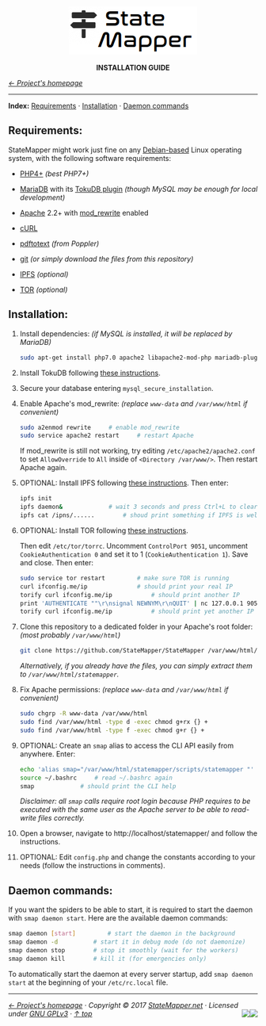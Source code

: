 <p align="center" id="top">
	<a href="https://github.com/StateMapper/StateMapper" title="Go to the project's homepage"><img src="../../src/assets/images/logo/logo-black-big.png" /></a>
</p>
<p align="center">
	<strong>INSTALLATION GUIDE</strong>
</p>

*[&larr; Project's homepage](https://github.com/StateMapper/StateMapper#top)*

-----


**Index:** [Requirements](#requirements) · [Installation](#installation) · [Daemon commands](#daemon-commands)


## Requirements:

StateMapper might work just fine on any [Debian-based](https://www.debian.org/derivatives/) Linux operating system, with the following software requirements:

* [PHP4+](http://php.net/) *(best PHP7+)*
* [MariaDB](https://mariadb.com/) with its [TokuDB plugin](https://mariadb.com/kb/en/library/tokudb/) *(though MySQL may be enough for local development)*
* [Apache](https://httpd.apache.org/) 2.2+ with [mod_rewrite](http://httpd.apache.org/docs/current/mod/mod_rewrite.html) enabled
* [cURL](http://php.net/manual/en/intro.curl.php)
* [pdftotext](https://poppler.freedesktop.org/) *(from Poppler)*
* [git](https://git-scm.com/docs/gittutorial) *(or simply download the files from this repository)*

* [IPFS](https://ipfs.io/ "InterPlanetary File System") *(optional)*
* [TOR](https://www.torproject.org/ "The TOR Project") *(optional)*


## Installation:

1. Install dependencies: *(if MySQL is installed, it will be replaced by MariaDB)*
   ```bash
   sudo apt-get install php7.0 apache2 libapache2-mod-php mariadb-plugin-tokudb php-mcrypt php-mysql curl poppler-utils git
   ```
2. Install TokuDB following [these instructions](https://mariadb.com/kb/en/library/enabling-tokudb/). 

3. Secure your database entering ```mysql_secure_installation```.

4. Enable Apache's mod_rewrite: *(replace ```www-data``` and ```/var/www/html``` if convenient)*
   ```bash
   sudo a2enmod rewrite		# enable mod_rewrite
   sudo service apache2 restart 	# restart Apache
   ```
   
   If mod_rewrite is still not working, try editing ```/etc/apache2/apache2.conf``` to set ```AllowOverride``` to ```All``` inside of ```<Directory /var/www/>```. Then restart Apache again.

5. OPTIONAL: Install IPFS following [these instructions](https://ipfs.io/docs/install/). Then enter:

   ```bash
   ipfs init
   ipfs daemon& 			# wait 3 seconds and press Ctrl+L to clear the screen
   ipfs cat /ipns/...... 		# shoud print something if IPFS is well configured
   ```

6. OPTIONAL: Install TOR following [these instructions](https://www.torproject.org/docs/debian.html.en).  
   
   Then edit ```/etc/tor/torrc```. Uncomment ```ControlPort 9051```, uncomment ```CookieAuthentication 0``` and set it to 1 (```CookieAuthentication 1```). Save and close. Then enter:  

   ```bash
   sudo service tor restart	 		# make sure TOR is running
   curl ifconfig.me/ip				# should print your real IP
   torify curl ifconfig.me/ip			# should print another IP
   print 'AUTHENTICATE ""\r\nsignal NEWNYM\r\nQUIT' | nc 127.0.0.1 9051
   torify curl ifconfig.me/ip 			# should print yet another IP
   ```

7. Clone this repository to a dedicated folder in your Apache's root folder: *(most probably ```/var/www/html```)*

   ```bash
   git clone https://github.com/StateMapper/StateMapper /var/www/html/statemapper
   ```
   *Alternatively, if you already have the files, you can simply extract them to ```/var/www/html/statemapper```.*


8. Fix Apache permissions: *(replace ```www-data``` and ```/var/www/html``` if convenient)*
   ```bash
   sudo chgrp -R www-data /var/www/html
   sudo find /var/www/html -type d -exec chmod g+rx {} +
   sudo find /var/www/html -type f -exec chmod g+r {} +
   ```
   
9. OPTIONAL: Create an ```smap``` alias to access the CLI API easily from anywhere. Enter:

   ```bash 
   echo 'alias smap="/var/www/html/statemapper/scripts/statemapper "' >> ~/.bashrc
   source ~/.bashrc		# read ~/.bashrc again
   smap				# should print the CLI help
   ```
   
   *Disclaimer: all ```smap``` calls require root login because PHP requires to be executed with the same user as the Apache server to be able to read-write files correctly.*

10. Open a browser, navigate to http://localhost/statemapper/ and follow the instructions.

11. OPTIONAL: Edit ```config.php``` and change the constants according to your needs (follow the instructions in comments).


## Daemon commands:

If you want the spiders to be able to start, it is required to start the daemon with ```smap daemon start```. Here are the available daemon commands:

```bash
smap daemon [start] 		# start the daemon in the background
smap daemon -d 			# start it in debug mode (do not daemonize)
smap daemon stop 		# stop it smoothly (wait for the workers)
smap daemon kill 		# kill it (for emergencies only)
```

To automatically start the daemon at every server startup, add ```smap daemon start``` at the beginning of your ```/etc/rc.local``` file.



-----

*[&larr; Project's homepage](https://github.com/StateMapper/StateMapper#top) · Copyright &copy; 2017 [StateMapper.net](https://statemapper.net) · Licensed under [GNU GPLv3](../../COPYING) · [&uarr; top](#top)* <img src="[![Bitbucket issues](https://img.shields.io/bitbucket/issues/atlassian/python-bitbucket.svg?style=social" align="right" /> <img src="http://hits.dwyl.com/StateMapper/StateMapper.svg?style=flat-square" align="right" />

